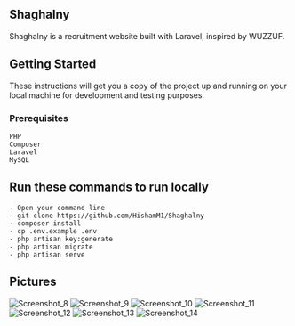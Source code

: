 ## Shaghalny

Shaghalny is a recruitment website built with Laravel, inspired by WUZZUF.

## Getting Started

These instructions will get you a copy of the project up and running on your local machine for development and testing purposes.

### Prerequisites

```
PHP
Composer
Laravel
MySQL
```

## Run these commands to run locally


```
- Open your command line
- git clone https://github.com/HishamM1/Shaghalny
- composer install
- cp .env.example .env
- php artisan key:generate
- php artisan migrate
- php artisan serve
```


## Pictures
![Screenshot_8](https://user-images.githubusercontent.com/85462680/209577023-584c4839-48b4-4198-8b7d-b878622ebbcd.png)
![Screenshot_9](https://user-images.githubusercontent.com/85462680/209577032-5da3a1c6-10ad-4096-a06a-91bb1e86a299.png)
![Screenshot_10](https://user-images.githubusercontent.com/85462680/209577052-3456bcd1-5ff9-40e6-9e2e-6c12cb6f5617.png)
![Screenshot_11](https://user-images.githubusercontent.com/85462680/209577053-2e5f1ab1-ff53-4400-b2c1-819a007155b4.png)
![Screenshot_12](https://user-images.githubusercontent.com/85462680/209577054-30eee4a4-c09b-4129-985b-0b727e57d215.png)
![Screenshot_13](https://user-images.githubusercontent.com/85462680/209577055-670c1ffd-2de8-4761-bdca-b1dea246e60f.png)
![Screenshot_14](https://user-images.githubusercontent.com/85462680/209577059-c1e10898-131c-4e13-80de-05d471e0bf2e.png)

